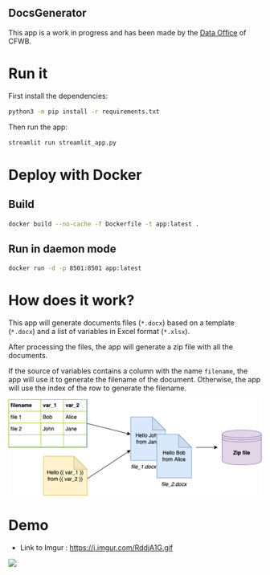 ## DocsGenerator

This app is a work in progress and has been made by the [Data Office](https://github.com/data-cfwb) of CFWB.

# Run it

First install the dependencies:

```bash
python3 -m pip install -r requirements.txt
```

Then run the app:

```bash
streamlit run streamlit_app.py
```

# Deploy with Docker

## Build

```bash
docker build --no-cache -f Dockerfile -t app:latest .
```

## Run in daemon mode

```bash
docker run -d -p 8501:8501 app:latest
```

# How does it work?

This app will generate documents files (`*.docx`) based on a template (`*.docx`) and a list of variables in Excel format (`*.xlsx`).

After processing the files, the app will generate a zip file with all the documents.

If the source of variables contains a column with the name `filename`, the app will use it to generate the filename of the document. Otherwise, the app will use the index of the row to generate the filename.

![](https://raw.githubusercontent.com/data-cfwb/docsGenerator/main/schema.drawio.png)

# Demo

- Link to Imgur : <https://i.imgur.com/RddjA1G.gif>

<img src="https://i.imgur.com/RddjA1G.gif" />
